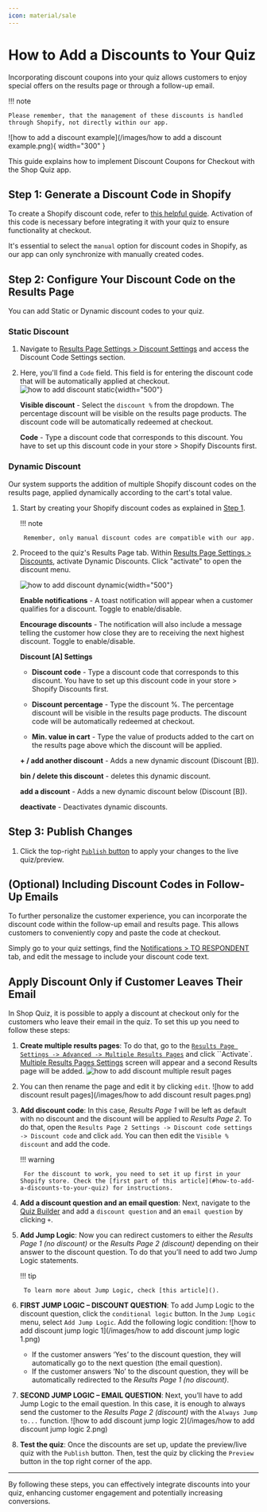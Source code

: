 ```yaml
---
icon: material/sale
---
```


# How to Add a Discounts to Your Quiz

Incorporating discount coupons into your quiz allows customers to enjoy special offers on the results page or through a follow-up email. 

!!! note

    Please remember, that the management of these discounts is handled through Shopify, not directly within our app.

![how to add a discount example](/images/how to add a discount example.png){ width="300" }

This guide explains how to implement Discount Coupons for Checkout with the Shop Quiz app.

## Step 1: Generate a Discount Code in Shopify

To create a Shopify discount code, refer to [this helpful guide](https://help.shopify.com/en/manual/discounts/create-discount-codes#create-a-fixed-value-or-percentage-discount). Activation of this code is necessary before integrating it with your quiz to ensure functionality at checkout. 

It's essential to select the `manual` option for discount codes in Shopify, as our app can only synchronize with manually created codes.

## Step 2: Configure Your Discount Code on the Results Page

You can add Static or Dynamic discount codes to your quiz.

### Static Discount

1. Navigate to [Results Page Settings > Discount Settings](https://docs.revenuehunt.com/reference/quiz-builder/#discounts-settings) and access the Discount Code Settings section. 
2. Here, you'll find a `Code` field. This field is for entering the discount code that will be automatically applied at checkout.
    ![how to add discount static](/images/manual_quizbuilder_resultspage_settings_discount_discountcode.png){width="500"}


    **Visible discount** - Select the `discount %` from the dropdown. The percentage discount will be visible on the results page products. The discount code will be automatically redeemed at checkout.

    **Code** - Type a discount code that corresponds to this discount. You have to set up this discount code in your store > Shopify Discounts first.

### Dynamic Discount

Our system supports the addition of multiple Shopify discount codes on the results page, applied dynamically according to the cart's total value. 

1. Start by creating your Shopify discount codes as explained in [Step 1](#step-1-generating-a-discount-code-in-shopify). 
    
    !!! note

        Remember, only manual discount codes are compatible with our app.

2. Proceed to the quiz's Results Page tab. Within [Results Page Settings > Discounts](https://docs.revenuehunt.com/reference/quiz-builder/#discounts-settings), activate Dynamic Discounts. Click "activate" to open the discount menu.

    ![how to add discount dynamic](/images/manual_quizbuilder_resultspage_settings_discount_dynamicdiscounts.png){width="500"}

    **Enable notifications** - A toast notification will appear when a customer qualifies for a discount. Toggle to enable/disable.

    **Encourage discounts** - The notification will also include a message telling the customer how close they are to receiving the next highest discount. Toggle to enable/disable.

    **Discount [A] Settings**

    - **Discount code** - Type a discount code that corresponds to this discount. You have to set up this discount code in your store > Shopify Discounts first.

    - **Discount percentage** - Type the discount %. The percentage discount will be visible in the results page products. The discount code will be automatically redeemed at checkout.

    - **Min. value in cart** - Type the value of products added to the cart on the results page above which the discount will be applied.

    **+ / add another discount** - Adds a new dynamic discount (Discount [B]).

    **bin / delete this discount** - deletes this dynamic discount.

    **add a discount** - Adds a new dynamic discount below (Discount [B]).

    **deactivate** - Deactivates dynamic discounts.

## Step 3: Publish Changes

1. Click the top-right [`Publish` button](https://docs.revenuehunt.com/reference/quiz-builder/#quiz-builder_1) to apply your changes to the live quiz/preview.

## (Optional) Including Discount Codes in Follow-Up Emails

To further personalize the customer experience, you can incorporate the discount code within the follow-up email and results page. This allows customers to conveniently copy and paste the code at checkout.

Simply go to your quiz settings, find the [Notifications > TO RESPONDENT](https://docs.revenuehunt.com/reference/quiz-builder/#to-respondent) tab, and edit the message to include your discount code text.

## Apply Discount Only if Customer Leaves Their Email

In Shop Quiz, it is possible to apply a discount at checkout only for the customers who leave their email in the quiz. To set this up you need to follow these steps:

1. **Create multiple results pages**: To do that, go to the [`Results Page Settings -> Advanced -> Multiple Results Pages`](https://docs.revenuehunt.com/reference/quiz-builder/#multiple-results-pages-settings) and click ``Activate`. [Multiple Results Pages Settings](https://docs.revenuehunt.com/reference/quiz-builder/#multiple-results-pages-settings) screen will appear and a second Results page will be added.
    ![how to add discount multiple result pages](/images/manual_quizbuilder_resultspage_settings_multipleresultspages.png)
2. You can then rename the page and edit it by clicking `edit`.
    ![how to add discount result pages](/images/how to add discount result pages.png)
3. **Add discount code**: In this case, *Results Page 1* will be left as default with no discount and the discount will be applied to *Results Page 2*. To do that, open the `Results Page 2 Settings -> Discount code settings -> Discount code` and click `add`. You can then edit the `Visible % discount` and add the code.

    !!! warning

        For the discount to work, you need to set it up first in your Shopify store. Check the [first part of this article](#how-to-add-a-discounts-to-your-quiz) for instructions.

4. **Add a discount question and an email question**: Next, navigate to the [Quiz Builder](https://docs.revenuehunt.com/reference/quiz-builder/) and add a `discount question` and an `email question` by clicking `+`.
5. **Add Jump Logic**: Now you can redirect customers to either the *Results Page 1 (no discount)* or the *Results Page 2 (discount)* depending on their answer to the discount question. To do that you’ll need to add two Jump Logic statements.

    !!! tip

        To learn more about Jump Logic, check [this article]().

6. **FIRST JUMP LOGIC – DISCOUNT QUESTION**: To add Jump Logic to the discount question, click the `conditional logic` button. In the `Jump Logic` menu, select `Add Jump Logic`. Add the following logic condition:
    ![how to add discount jump logic 1](/images/how to add discount jump logic 1.png)

    - If the customer answers ‘Yes’ to the discount question, they will automatically go to the next question (the email question).
    - If the customer answers ‘No’ to the discount question, they will be automatically redirected to the *Results Page 1 (no discount)*.

7. **SECOND JUMP LOGIC – EMAIL QUESTION**: Next, you’ll have to add Jump Logic to the email question. In this case, it is enough to always send the customer to the *Results Page 2 (discount)* with the `Always Jump to...` function.
    ![how to add discount jump logic 2](/images/how to add discount jump logic 2.png)
8. **Test the quiz**: Once the discounts are set up, update the preview/live quiz with the `Publish` button. Then, test the quiz by clicking the `Preview` button in the top right corner of the app.

---
By following these steps, you can effectively integrate discounts into your quiz, enhancing customer engagement and potentially increasing conversions.




